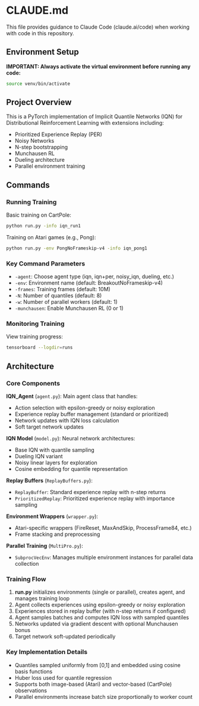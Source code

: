 # CLAUDE.md

This file provides guidance to Claude Code (claude.ai/code) when working with code in this repository.

## Environment Setup

**IMPORTANT: Always activate the virtual environment before running any code:**

```bash
source venv/bin/activate
```

## Project Overview

This is a PyTorch implementation of Implicit Quantile Networks (IQN) for Distributional Reinforcement Learning with extensions including:
- Prioritized Experience Replay (PER)
- Noisy Networks
- N-step bootstrapping
- Munchausen RL
- Dueling architecture
- Parallel environment training

## Commands

### Running Training

Basic training on CartPole:
```bash
python run.py -info iqn_run1
```

Training on Atari games (e.g., Pong):
```bash
python run.py -env PongNoFrameskip-v4 -info iqn_pong1
```

### Key Command Parameters

- `-agent`: Choose agent type (iqn, iqn+per, noisy_iqn, dueling, etc.)
- `-env`: Environment name (default: BreakoutNoFrameskip-v4)
- `-frames`: Training frames (default: 10M)
- `-N`: Number of quantiles (default: 8)
- `-w`: Number of parallel workers (default: 1)
- `-munchausen`: Enable Munchausen RL (0 or 1)

### Monitoring Training

View training progress:
```bash
tensorboard --logdir=runs
```

## Architecture

### Core Components

**IQN_Agent** (`agent.py`): Main agent class that handles:
- Action selection with epsilon-greedy or noisy exploration
- Experience replay buffer management (standard or prioritized)
- Network updates with IQN loss calculation
- Soft target network updates

**IQN Model** (`model.py`): Neural network architectures:
- Base IQN with quantile sampling
- Dueling IQN variant
- Noisy linear layers for exploration
- Cosine embedding for quantile representation

**Replay Buffers** (`ReplayBuffers.py`):
- `ReplayBuffer`: Standard experience replay with n-step returns
- `PrioritizedReplay`: Prioritized experience replay with importance sampling

**Environment Wrappers** (`wrapper.py`):
- Atari-specific wrappers (FireReset, MaxAndSkip, ProcessFrame84, etc.)
- Frame stacking and preprocessing

**Parallel Training** (`MultiPro.py`):
- `SubprocVecEnv`: Manages multiple environment instances for parallel data collection

### Training Flow

1. **run.py** initializes environments (single or parallel), creates agent, and manages training loop
2. Agent collects experiences using epsilon-greedy or noisy exploration
3. Experiences stored in replay buffer (with n-step returns if configured)
4. Agent samples batches and computes IQN loss with sampled quantiles
5. Networks updated via gradient descent with optional Munchausen bonus
6. Target network soft-updated periodically

### Key Implementation Details

- Quantiles sampled uniformly from [0,1] and embedded using cosine basis functions
- Huber loss used for quantile regression
- Supports both image-based (Atari) and vector-based (CartPole) observations
- Parallel environments increase batch size proportionally to worker count